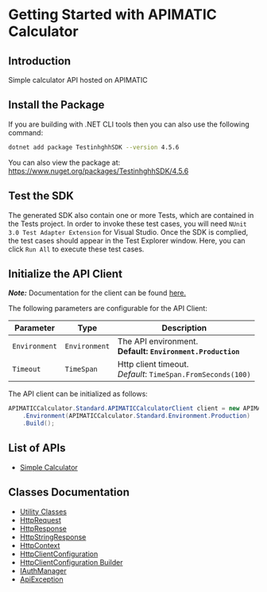 
# Getting Started with APIMATIC Calculator

## Introduction

Simple calculator API hosted on APIMATIC

## Install the Package

If you are building with .NET CLI tools then you can also use the following command:

```bash
dotnet add package TestinhghhSDK --version 4.5.6
```

You can also view the package at:
https://www.nuget.org/packages/TestinhghhSDK/4.5.6

## Test the SDK

The generated SDK also contain one or more Tests, which are contained in the Tests project. In order to invoke these test cases, you will need `NUnit 3.0 Test Adapter Extension` for Visual Studio. Once the SDK is complied, the test cases should appear in the Test Explorer window. Here, you can click `Run All` to execute these test cases.

## Initialize the API Client

**_Note:_** Documentation for the client can be found [here.](https://www.github.com/ZahraN444/testinhghh-dotnet-sdksdsad/tree/4.5.6/doc/client.md)

The following parameters are configurable for the API Client:

| Parameter | Type | Description |
|  --- | --- | --- |
| `Environment` | `Environment` | The API environment. <br> **Default: `Environment.Production`** |
| `Timeout` | `TimeSpan` | Http client timeout.<br>*Default*: `TimeSpan.FromSeconds(100)` |

The API client can be initialized as follows:

```csharp
APIMATICCalculator.Standard.APIMATICCalculatorClient client = new APIMATICCalculator.Standard.APIMATICCalculatorClient.Builder()
    .Environment(APIMATICCalculator.Standard.Environment.Production)
    .Build();
```

## List of APIs

* [Simple Calculator](https://www.github.com/ZahraN444/testinhghh-dotnet-sdksdsad/tree/4.5.6/doc/controllers/simple-calculator.md)

## Classes Documentation

* [Utility Classes](https://www.github.com/ZahraN444/testinhghh-dotnet-sdksdsad/tree/4.5.6/doc/utility-classes.md)
* [HttpRequest](https://www.github.com/ZahraN444/testinhghh-dotnet-sdksdsad/tree/4.5.6/doc/http-request.md)
* [HttpResponse](https://www.github.com/ZahraN444/testinhghh-dotnet-sdksdsad/tree/4.5.6/doc/http-response.md)
* [HttpStringResponse](https://www.github.com/ZahraN444/testinhghh-dotnet-sdksdsad/tree/4.5.6/doc/http-string-response.md)
* [HttpContext](https://www.github.com/ZahraN444/testinhghh-dotnet-sdksdsad/tree/4.5.6/doc/http-context.md)
* [HttpClientConfiguration](https://www.github.com/ZahraN444/testinhghh-dotnet-sdksdsad/tree/4.5.6/doc/http-client-configuration.md)
* [HttpClientConfiguration Builder](https://www.github.com/ZahraN444/testinhghh-dotnet-sdksdsad/tree/4.5.6/doc/http-client-configuration-builder.md)
* [IAuthManager](https://www.github.com/ZahraN444/testinhghh-dotnet-sdksdsad/tree/4.5.6/doc/i-auth-manager.md)
* [ApiException](https://www.github.com/ZahraN444/testinhghh-dotnet-sdksdsad/tree/4.5.6/doc/api-exception.md)

